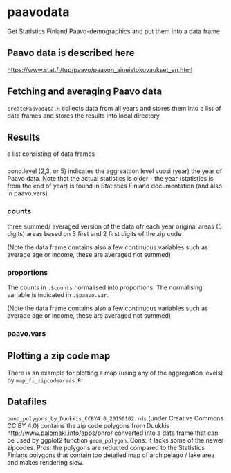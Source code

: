 # paavodata
Get Statistics Finland Paavo-demographics and put them into a data frame

## Paavo data is described here
https://www.stat.fi/tup/paavo/paavon_aineistokuvaukset_en.html

## Fetching and averaging Paavo data

`createPaavodata.R` collects data from all years and stores them into a list of data frames and stores the 
results into local directory.

## Results
a list consisting of data frames

### 

pono.level (2,3, or 5) indicates the aggreattion level
vuosi (year) the year of Paavo data. Note that the actual statistics is older - the year (statistics is from the end of year) is found in Statistics Finland documentation (and also in paavo.vars)

### counts

three summed/ averaged version of the data ofr each year
 original areas (5 digits)
 areas based on 3 first and 2 first digits of the zip code

(Note the data frame contains also a few continuous variables such as average age or income, these are averaged not summed)
 
### proportions

The counts in `.$counts` normalised into proportions. The normalising variable is indicated in `.$paavo.var`.

(Note the data frame contains also a few continuous variables such as average age or income, these are averaged not summed)

### paavo.vars

## Plotting a zip code map

There is an example for plotting a map (using any of the aggregation levels) by `map_fi_zipcodeareas.R`

## Datafiles 

`pono_polygons_by_Duukkis_CCBY4.0_20150102.rds` (under Creative Commons CC BY 4.0) contains the zip code polygons from Duukkis http://www.palomaki.info/apps/pnro/ converted into a data frame that can be used by ggplot2 function `geom_polygon`. Cons: It lacks some of the newer zipcodes. Pros: the polygons are  reducted compared to the Statistics Finlans polygons that contain too detailed map of archipelago / lake area and makes rendering slow. 


